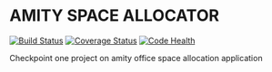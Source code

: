 # AMITY SPACE ALLOCATOR

[![Build Status](https://travis-ci.org/andela-austinroy/cp1-amity-space-allocation.svg?branch=develop)](https://travis-ci.org/andela-austinroy/cp1-amity-space-allocation) [![Coverage Status](https://coveralls.io/repos/github/andela-austinroy/cp1-amity-space-allocation/badge.svg?branch=master)](https://coveralls.io/github/andela-austinroy/cp1-amity-space-allocation?branch=develop) [![Code Health](https://landscape.io/github/andela-austinroy/cp1-amity-space-allocation/develop/landscape.svg?style=plastic)](https://landscape.io/github/andela-austinroy/cp1-amity-space-allocation/develop)

Checkpoint one project on amity office space allocation application
